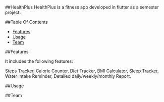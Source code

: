 ##HealthPlus
 HealthPlus is a fitness app developed in flutter as a semester project.
 
##Table Of Contents
- [Features](#features)
- [Usage](#usage)
- [Team](#team)

##Features

It includes the following features:
 
Steps Tracker,
Calorie Counter,
Diet Tracker,
BMI Calculator,
Sleep Tracker,
Water Intake Reminder,
Detailed daily/weekly/monthly Report.

##Usage

##Team
